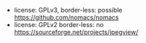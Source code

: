 - license: GPLv3, border-less: possible https://github.com/nomacs/nomacs
- license: GPLv2  border-less: no https://sourceforge.net/projects/jpegview/
